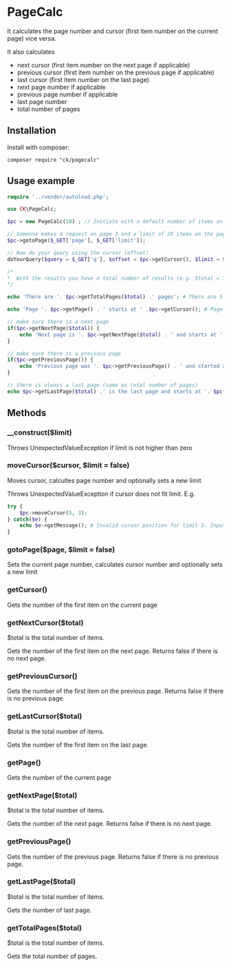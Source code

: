 # PageCalc

It calculates the page number and cursor (first item number on the current page) vice versa.

It also calculates

- next cursor (first item number on the next page if applicable)
- previous cursor (first item number on the previous page if applicable)
- last cursor (first item number on the last page)
- next page number if applicable
- previous page number if applicable
- last page number
- total number of pages

## Installation

Install with composer:

    composer require "ck/pagecalc"

## Usage example

```php
require '../vendor/autoload.php';

use CK\PageCalc;

$pc = new PageCalc(10) ; // Initiate with a default number of items on one page (limit)

// Someone makes a request on page 3 and a limit of 20 items on the page
$pc->gotoPage($_GET['page'], $_GET['limit']);

// Now do your query using the cursor (offset)
doYourQuery($query = $_GET['q'], $offset = $pc->getCursor(), $limit = $_GET['limit']);

/*
*  With the results you have a total number of results (e.g. $total = 100)
*/

echo 'There are '. $pc->getTotalPages($total) .' pages'; # There are 5 pages

echo 'Page '. $pc->getPage() . ' starts at ' .$pc->getCursor(); # Page 3 starts at 41

// make sure there is a next page
if($pc->getNextPage($total)) {
    echo 'Next page is '. $pc->getNextPage($total) . ' and starts at ' . $pc->getNextCursor($total); # Next page is 4 and starts at 61
}

// make sure there is a previous page
if($pc->getPreviousPage()) {
    echo 'Previous page was '. $pc->getPreviousPage() . ' and started at ' . $pc->getPreviousCursor(); # Previous page was 2 and started at 21
}

// there is always a last page (same as total number of pages)
echo $pc->getLastPage($total) .' is the last page and starts at '. $pc->getLastCursor($total); # 5 is the last page and starts at 81

```

## Methods

### __construct($limit)

Throws UnexpectedValueException if limit is not higher than zero

### moveCursor($cursor, $limit = false)

Moves cursor, calcultes page number and optionally sets a new limit

Throws UnexpectedValueException if cursor does not fit limit. E.g.

```php
try {
    $pc->moveCursor(5, 3);
} catch($e) {
    echo $e->getMessage(); # Invalid cursor position for limit 3. Input was: 5
}

```

### gotoPage($page, $limit = false)

Sets the current page number, calculates cursor number and optionally sets a new limit

### getCursor()

Gets the number of the first item on the current page

### getNextCursor($total)

$total is the total number of items.

Gets the number of the first item on the next page. Returns false if there is no next page.

### getPreviousCursor()

Gets the number of the first item on the previous page. Returns false if there is no previous page.

### getLastCursor($total)

$total is the total number of items.

Gets the number of the first item on the last page.

### getPage()

Gets the number of the current page

### getNextPage($total)

$total is the total number of items.

Gets the number of the next page. Returns false if there is no next page.

### getPreviousPage()

Gets the number of the previous page. Returns false if there is no previous page.

### getLastPage($total)

$total is the total number of items.

Gets the number of last page.

### getTotalPages($total)

$total is the total number of items.

Gets the total number of pages.



